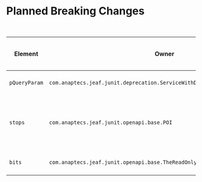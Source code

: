 # Planned Breaking Changes

<br>

| Element  | Owner   | Element Type |Description   | Activation Planned with Version |
|----------|---------|:------------:|--------------|:---------------:|
| `pQueryParam` | `com.anaptecs.jeaf.junit.deprecation.ServiceWithDeprecations.createSomething` | Parameter | Parameter will be mandatory. | PI 13 | 
| `stops` | `com.anaptecs.jeaf.junit.openapi.base.POI` | Property | New mandatory association is required to support upcoming features. | PI 15 | 
| `bits` | `com.anaptecs.jeaf.junit.openapi.base.TheReadOnlyServiceObject` | Property | At least one bit will be expected. | PI 16 | 


